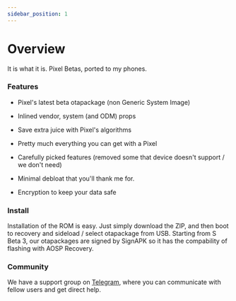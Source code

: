 ```yaml
---
sidebar_position: 1
---
```


# Overview #

It is what it is. Pixel Betas, ported to my phones.


### Features ###

- Pixel's latest beta otapackage (non Generic System Image)

- Inlined vendor, system (and ODM) props

- Save extra juice with Pixel's algorithms

- Pretty much everything you can get with a Pixel

- Carefully picked features (removed some that device doesn't support / we don't need)

- Minimal debloat that you'll thank me for.

- Encryption to keep your data safe 

### Install ###

Installation of the ROM is easy. Just simply download the ZIP, and then boot to recovery and sideload / select otapackage from USB. Starting from S Beta 3, our otapackages are signed by SignAPK so it has the compability of flashing with AOSP Recovery.

### Community ###

We have a support group on [Telegram](https://t.me/pixel_curtana), where you can communicate with fellow users and get direct help.